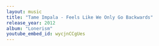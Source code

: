 ```yaml
---
layout: music
title: "Tame Impala - Feels Like We Only Go Backwards"
release_year: 2012
album: "Lonerism"
youtube_embed_id: wycjnCCgUes
---
```


